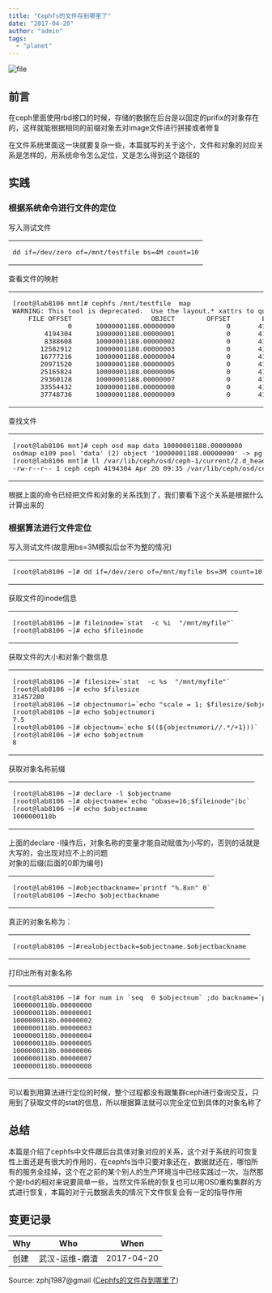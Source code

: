 ```yaml
---
title: "Cephfs的文件存到哪里了"
date: "2017-04-20"
author: "admin"
tags: 
  - "planet"
---
```


  
![file](images/file.png)  

## 前言

在ceph里面使用rbd接口的时候，存储的数据在后台是以固定的prifix的对象存在的，这样就能根据相同的前缀对象去对image文件进行拼接或者修复

在文件系统里面这一块就要复杂一些，本篇就写的关于这个，文件和对象的对应关系是怎样的，用系统命令怎么定位，又是怎么得到这个路径的  

## 实践

### 根据系统命令进行文件的定位

写入测试文件  

<table><tbody><tr><td class="code"><pre><span class="line">dd <span class="keyword">if</span>=/dev/zero of=/mnt/testfile bs=<span class="number">4</span>M count=<span class="number">10</span></span><br></pre></td></tr></tbody></table>

查看文件的映射  

<table><tbody><tr><td class="code"><pre><span class="line">[root@lab8106 mnt]<span class="comment"># cephfs /mnt/testfile  map</span></span><br><span class="line">WARNING: This tool is deprecated.  Use the layout.* xattrs to query and modify layouts.</span><br><span class="line">    FILE OFFSET                    OBJECT        OFFSET        LENGTH  OSD</span><br><span class="line">              <span class="number">0</span>      <span class="number">10000001188.00000000</span>             <span class="number">0</span>       <span class="number">4194304</span>  <span class="number">1</span></span><br><span class="line">        <span class="number">4194304</span>      <span class="number">10000001188.00000001</span>             <span class="number">0</span>       <span class="number">4194304</span>  <span class="number">0</span></span><br><span class="line">        <span class="number">8388608</span>      <span class="number">10000001188.00000002</span>             <span class="number">0</span>       <span class="number">4194304</span>  <span class="number">1</span></span><br><span class="line">       <span class="number">12582912</span>      <span class="number">10000001188.00000003</span>             <span class="number">0</span>       <span class="number">4194304</span>  <span class="number">0</span></span><br><span class="line">       <span class="number">16777216</span>      <span class="number">10000001188.00000004</span>             <span class="number">0</span>       <span class="number">4194304</span>  <span class="number">1</span></span><br><span class="line">       <span class="number">20971520</span>      <span class="number">10000001188.00000005</span>             <span class="number">0</span>       <span class="number">4194304</span>  <span class="number">0</span></span><br><span class="line">       <span class="number">25165824</span>      <span class="number">10000001188.00000006</span>             <span class="number">0</span>       <span class="number">4194304</span>  <span class="number">0</span></span><br><span class="line">       <span class="number">29360128</span>      <span class="number">10000001188.00000007</span>             <span class="number">0</span>       <span class="number">4194304</span>  <span class="number">1</span></span><br><span class="line">       <span class="number">33554432</span>      <span class="number">10000001188.00000008</span>             <span class="number">0</span>       <span class="number">4194304</span>  <span class="number">1</span></span><br><span class="line">       <span class="number">37748736</span>      <span class="number">10000001188.00000009</span>             <span class="number">0</span>       <span class="number">4194304</span>  <span class="number">0</span></span><br></pre></td></tr></tbody></table>

查找文件  

<table><tbody><tr><td class="code"><pre><span class="line">[root@lab8106 mnt]<span class="comment"># ceph osd map data 10000001188.00000000</span></span><br><span class="line">osdmap e109 pool <span class="string">'data'</span> (<span class="number">2</span>) object <span class="string">'10000001188.00000000'</span> -&gt; pg <span class="number">2.9865</span>f84d (<span class="number">2</span>.d) -&gt; up ([<span class="number">1</span>], p1) acting ([<span class="number">1</span>], p1)</span><br><span class="line">[root@lab8106 mnt]<span class="comment"># ll /var/lib/ceph/osd/ceph-1/current/2.d_head/10000001188.00000000__head_9865F84D__2 </span></span><br><span class="line">-rw-r--r-- <span class="number">1</span> ceph ceph <span class="number">4194304</span> Apr <span class="number">20</span> <span class="number">09</span>:<span class="number">35</span> /var/lib/ceph/osd/ceph-<span class="number">1</span>/current/<span class="number">2</span>.d_head/<span class="number">10000001188.00000000</span>__head_9865F84D__2</span><br></pre></td></tr></tbody></table>

根据上面的命令已经把文件和对象的关系找到了，我们要看下这个关系是根据什么计算出来的

### 根据算法进行文件定位

写入测试文件(故意用bs=3M模拟后台不为整的情况)  

<table><tbody><tr><td class="code"><pre><span class="line">[root@lab8106 ~]<span class="comment"># dd if=/dev/zero of=/mnt/myfile bs=3M count=10</span></span><br></pre></td></tr></tbody></table>

获取文件的inode信息  

<table><tbody><tr><td class="code"><pre><span class="line">[root@lab8106 ~]<span class="comment"># fileinode=`stat  -c %i  "/mnt/myfile"`</span></span><br><span class="line">[root@lab8106 ~]<span class="comment"># echo $fileinode</span></span><br></pre></td></tr></tbody></table>

获取文件的大小和对象个数信息  

<table><tbody><tr><td class="code"><pre><span class="line">[root@lab8106 ~]<span class="comment"># filesize=`stat  -c %s  "/mnt/myfile"`</span></span><br><span class="line">[root@lab8106 ~]<span class="comment"># echo $filesize</span></span><br><span class="line"><span class="number">31457280</span></span><br><span class="line">[root@lab8106 ~]<span class="comment"># objectnumori=`echo "scale = 1; $filesize/$objectsize"|bc`</span></span><br><span class="line">[root@lab8106 ~]<span class="comment"># echo $objectnumori</span></span><br><span class="line"><span class="number">7.5</span></span><br><span class="line">[root@lab8106 ~]<span class="comment"># objectnum=`echo $((${objectnumori//.*/+1}))`</span></span><br><span class="line">[root@lab8106 ~]<span class="comment"># echo $objectnum</span></span><br><span class="line"><span class="number">8</span></span><br></pre></td></tr></tbody></table>

获取对象名称前缀  

<table><tbody><tr><td class="code"><pre><span class="line">[root@lab8106 ~]<span class="comment"># declare -l $objectname</span></span><br><span class="line">[root@lab8106 ~]<span class="comment"># objectname=`echo "obase=16;$fileinode"|bc`</span></span><br><span class="line">[root@lab8106 ~]<span class="comment"># echo $objectname</span></span><br><span class="line"><span class="number">1000000118</span>b</span><br></pre></td></tr></tbody></table>

上面的declare -l操作后，对象名称的变量才能自动赋值为小写的，否则的话就是大写的，会出现对应不上的问题  
对象的后缀(后面的0即为编号)  

<table><tbody><tr><td class="code"><pre><span class="line">[root@lab8106 ~]<span class="comment">#objectbackname=`printf "%.8xn" 0`</span></span><br><span class="line">[root@lab8106 ~]<span class="comment">#echo $objectbackname</span></span><br></pre></td></tr></tbody></table>

真正的对象名称为：  

<table><tbody><tr><td class="code"><pre><span class="line">[root@lab8106 ~]<span class="comment">#realobjectback=$objectname.$objectbackname</span></span><br></pre></td></tr></tbody></table>

打印出所有对象名称  

<table><tbody><tr><td class="code"><pre><span class="line">[root@lab8106 ~]<span class="comment"># for num in `seq  0 $objectnum` ;do backname=`printf "%.8xn" $num`;echo $objectname.$backname;done;</span></span><br><span class="line"><span class="number">1000000118</span>b.<span class="number">00000000</span></span><br><span class="line"><span class="number">1000000118</span>b.<span class="number">00000001</span></span><br><span class="line"><span class="number">1000000118</span>b.<span class="number">00000002</span></span><br><span class="line"><span class="number">1000000118</span>b.<span class="number">00000003</span></span><br><span class="line"><span class="number">1000000118</span>b.<span class="number">00000004</span></span><br><span class="line"><span class="number">1000000118</span>b.<span class="number">00000005</span></span><br><span class="line"><span class="number">1000000118</span>b.<span class="number">00000006</span></span><br><span class="line"><span class="number">1000000118</span>b.<span class="number">00000007</span></span><br><span class="line"><span class="number">1000000118</span>b.<span class="number">00000008</span></span><br></pre></td></tr></tbody></table>

可以看到用算法进行定位的时候，整个过程都没有跟集群ceph进行查询交互，只用到了获取文件的stat的信息，所以根据算法就可以完全定位到具体的对象名称了

## 总结

本篇是介绍了cephfs中文件跟后台具体对象对应的关系，这个对于系统的可恢复性上面还是有很大的作用的，在cephfs当中只要对象还在，数据就还在，哪怕所有的服务全挂掉，这个在之前的某个别人的生产环境当中已经实践过一次，当然那个是rbd的相对来说要简单一些，当然文件系统的恢复也可以用OSD重构集群的方式进行恢复，本篇的对于元数据丢失的情况下文件恢复会有一定的指导作用

## 变更记录

| Why | Who | When |
| --- | --- | --- |
| 创建 | 武汉-运维-磨渣 | 2017-04-20 |

Source: zphj1987@gmail ([Cephfs的文件存到哪里了](http://www.zphj1987.com/2017/04/20/where-is-cephfs-data-store/))
